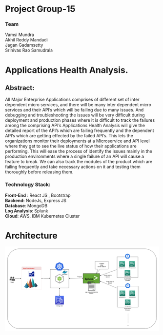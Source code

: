 ﻿# Project Group-15

### Team
Vamsi Mundra  
Akhil Reddy Mandadi  
Jagan Gadamsetty  
Srinivas Rao Samudrala  

# Applications Health Analysis. 

## Abstract:
All Major Enterprise Applications comprises of different set of inter dependent micro services, and there will be many inter dependent micro services and their API’s which will be failing due to many issues. And debugging and troubleshooting the issues will be very difficult during deployment and production phases where it is difficult to track the failures among the comprising API’s
Applications Health Analysis will give the detailed report of the API’s which are failing frequently and the dependent API’s which are getting effected by the failed API’s. This lets the organizations monitor their deployments at a Microservice and API level where they get to see the live status of how their applications are performing. This will ease the process of identify the issues mainly in the production environments where a single failure of an API will cause a feature to break. We can also track the modules of the product which are failing frequently and take necessary actions on it and testing them thoroughly before releasing them.
 

### Technology Stack:
**Front-End** :  React JS , Bootstrap  
**Backend:** NodeJs, Express JS  
**Database**: MongoDB  
**Log Analysis**: Splunk  
**Cloud**: AWS, IBM Kubernetes Cluster  

# Architecture
![Architecture](architecture-diagram.png)

